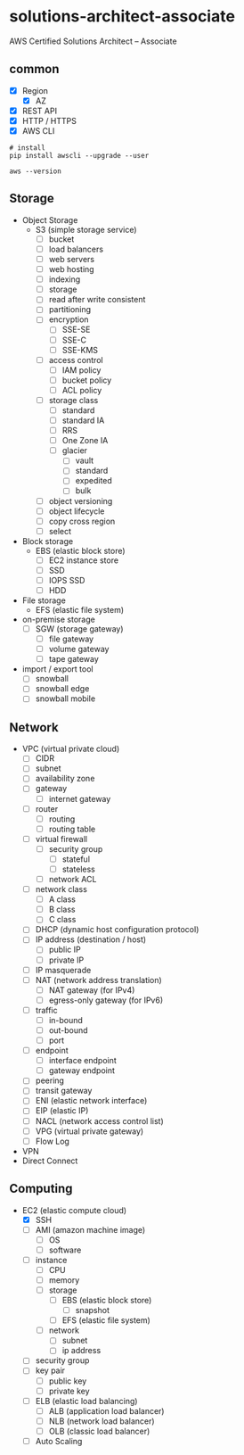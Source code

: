 # solutions-architect-associate
AWS Certified Solutions Architect – Associate  
  
## common
- [x] Region
  - [x] AZ
- [x] REST API
- [x] HTTP / HTTPS 
- [x] AWS CLI
```ShellSession
# install
pip install awscli --upgrade --user

aws --version
```
  
## Storage
- Object Storage
  - S3 (simple storage service)
    - [ ] bucket
    - [ ] load balancers
    - [ ] web servers
    - [ ] web hosting
    - [ ] indexing
    - [ ] storage
    - [ ] read after write consistent
    - [ ] partitioning
    - [ ] encryption
      - [ ] SSE-SE
      - [ ] SSE-C
      - [ ] SSE-KMS
    - [ ] access control
      - [ ] IAM policy
      - [ ] bucket policy
      - [ ] ACL policy
    - [ ] storage class
      - [ ] standard
      - [ ] standard IA
      - [ ] RRS
      - [ ] One Zone IA
      - [ ] glacier
        - [ ] vault
        - [ ] standard
        - [ ] expedited
        - [ ] bulk
    - [ ] object versioning
    - [ ] object lifecycle
    - [ ] copy cross region
    - [ ] select
- Block storage
  - EBS (elastic block store)
    - [ ] EC2 instance store
    - [ ] SSD
    - [ ] IOPS SSD
    - [ ] HDD
- File storage
  - EFS (elastic file system)
- on-premise storage
  - [ ] SGW (storage gateway)
    - [ ] file gateway
    - [ ] volume gateway
    - [ ] tape gateway
- import / export tool
  - [ ] snowball
  - [ ] snowball edge
  - [ ] snowball mobile

## Network
- VPC (virtual private cloud)
  - [ ] CIDR
  - [ ] subnet
  - [ ] availability zone
  - [ ] gateway
    - [ ] internet gateway
  - [ ] router
    - [ ] routing
    - [ ] routing table
  - [ ] virtual firewall 
    - [ ] security group
      - [ ] stateful
      - [ ] stateless
    - [ ] network ACL 
  - [ ] network class
    - [ ] A class
    - [ ] B class
    - [ ] C class
  - [ ] DHCP (dynamic host configuration protocol)
  - [ ] IP address (destination / host)
    - [ ] public IP
    - [ ] private IP
  - [ ] IP masquerade
  - [ ] NAT (network address translation)
    - [ ] NAT gateway (for IPv4)
    - [ ] egress-only gateway (for IPv6)
  - [ ] traffic
    - [ ] in-bound
    - [ ] out-bound
    - [ ] port
  - [ ] endpoint
    - [ ] interface endpoint
    - [ ] gateway endpoint
  - [ ] peering
  - [ ] transit gateway
  - [ ] ENI (elastic network interface)
  - [ ] EIP (elastic IP)
  - [ ] NACL (network access control list)
  - [ ] VPG (virtual private gateway)
  - [ ] Flow Log
- VPN
- Direct Connect

## Computing
- EC2 (elastic compute cloud)
  - [x] SSH
  - [ ] AMI (amazon machine image)
    - [ ] OS
    - [ ] software
  - [ ] instance
    - [ ] CPU
    - [ ] memory
    - [ ] storage
      - [ ] EBS (elastic block store)
        - [ ] snapshot
      - [ ] EFS (elastic file system)
    - [ ] network
      - [ ] subnet
      - [ ] ip address
  - [ ] security group
  - [ ] key pair
    - [ ] public key
    - [ ] private key
  - [ ] ELB (elastic load balancing)
    - [ ] ALB (application load balancer)
    - [ ] NLB (network load balancer)
    - [ ] OLB (classic load balancer)
  - [ ] Auto Scaling
